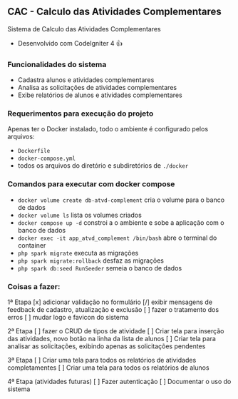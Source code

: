 ## CAC - Calculo das Atividades Complementares
Sistema de Calculo das Atividades Complementares
- Desenvolvido com CodeIgniter 4 :+1:

### Funcionalidades do sistema
- Cadastra alunos e atividades complementares
- Analisa as solicitações de atividades complementares
- Exibe relatórios de alunos e atividades complementares

### Requerimentos para execução do projeto

Apenas ter o Docker instalado,
todo o ambiente é configurado pelos arquivos:
- `Dockerfile`
- `docker-compose.yml`
- todos os arquivos do diretório e subdiretórios de `./docker`

### Comandos para executar com docker compose

- `docker volume create db-atvd-complement`
cria o volume para o banco de dados
- `docker volume ls`
lista os volumes criados
- `docker compose up -d`
constroi a o ambiente e sobe a aplicação com o banco de dados
- `docker exec -it app_atvd_complement /bin/bash`
abre o terminal do container
- `php spark migrate`
executa as migrações
- `php spark migrate:rollback`
desfaz as migrações
- `php spark db:seed RunSeeder`
semeia o banco de dados


### Coisas a fazer:

1ª Etapa
 [x] adicionar validação no formulário
 [/] exibir mensagens de feedback de cadastro, atualização e exclusão
 [ ] fazer o tratamento dos erros
 [ ] mudar logo e favicon do sistema

2ª Etapa
 [ ] fazer o CRUD de tipos de atividade
 [ ] Criar tela para inserção das atividades, novo botão na linha da lista de alunos
 [ ] Criar tela para analisar as solicitações, exibindo apenas as solicitações pendentes

3ª Etapa
 [ ] Criar uma tela para todos os relatórios de atividades completamentes
 [ ] Criar uma tela para todos os relatórios de alunos

4ª Etapa (atividades futuras)
 [ ] Fazer autenticação
 [ ] Documentar o uso do sistema
 


